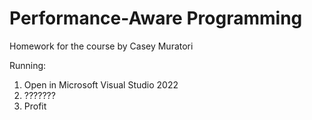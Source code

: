 # Performance-Aware Programming
Homework for the course by Casey Muratori

Running:
1. Open in Microsoft Visual Studio 2022
2. ???????
3. Profit
